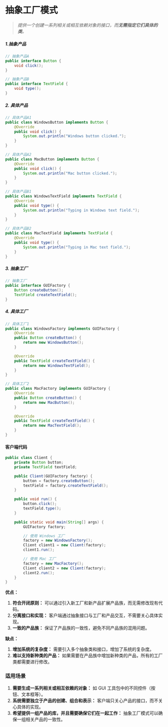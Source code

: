 # 抽象工厂模式

> _提供一个创建一系列相关或相互依赖对象的接口，而**无需指定它们具体的类**。_

##### 1.抽象产品

```java
// 抽象产品A
public interface Button {
    void click();
}

// 抽象产品B
public interface TextField {
    void type();
}
```

##### 2. 具体产品

```java
// 具体产品A1
public class WindowsButton implements Button {
    @Override
    public void click() {
        System.out.println("Windows button clicked.");
    }
}

// 具体产品A2
public class MacButton implements Button {
    @Override
    public void click() {
        System.out.println("Mac button clicked.");
    }
}

// 具体产品B1
public class WindowsTextField implements TextField {
    @Override
    public void type() {
        System.out.println("Typing in Windows text field.");
    }
}

// 具体产品B2
public class MacTextField implements TextField {
    @Override
    public void type() {
        System.out.println("Typing in Mac text field.");
    }
}
```

##### 3. 抽象工厂

```java
// 抽象工厂
public interface GUIFactory {
    Button createButton();
    TextField createTextField();
}
```

##### 4. 具体工厂

```java
// 具体工厂1
public class WindowsFactory implements GUIFactory {
    @Override
    public Button createButton() {
        return new WindowsButton();
    }

    @Override
    public TextField createTextField() {
        return new WindowsTextField();
    }
}

// 具体工厂2
public class MacFactory implements GUIFactory {
    @Override
    public Button createButton() {
        return new MacButton();
    }

    @Override
    public TextField createTextField() {
        return new MacTextField();
    }
}
```

#### 客户端代码

```java
public class Client {
    private Button button;
    private TextField textField;

    public Client(GUIFactory factory) {
        button = factory.createButton();
        textField = factory.createTextField();
    }

    public void run() {
        button.click();
        textField.type();
    }

    public static void main(String[] args) {
        GUIFactory factory;

        // 使用 Windows 工厂
        factory = new WindowsFactory();
        Client client1 = new Client(factory);
        client1.run();

        // 使用 Mac 工厂
        factory = new MacFactory();
        Client client2 = new Client(factory);
        client2.run();
    }
}
```

**优点：**

1. **符合开闭原则：** 可以通过引入新工厂和新产品扩展产品族，而无需修改现有代码。
2. **分离接口和实现：** 客户端通过抽象接口与工厂和产品交互，不需要关心具体实现。
3. **一致的产品族：** 保证了产品族的一致性，避免不同产品族的混用问题。

**缺点：**

1. **增加系统的复杂度：** 需要引入多个抽象类和接口，增加了系统的复杂度。
2. **难以支持新种类的产品：** 如果需要在产品族中增加新种类的产品，所有的工厂类都需要进行修改。

### 适用场景

1. **需要生成一系列相关或相互依赖的对象：** 如 GUI 工具包中的不同控件（按钮、文本框等）。
2. **系统需要独立于产品的创建、组合和表示：** 客户端只关心产品的接口，而不关心具体的实现。
3. **希望提供一组产品的库，并且需要确保它们在一起工作：** 抽象工厂模式可以确保一组相关产品的一致性。

